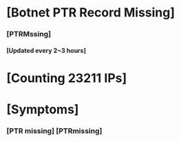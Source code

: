 # [Botnet PTR Record Missing]
### [PTRMssing]
#### [Updated every 2~3 hours]

# [Counting 23211 IPs]

# [Symptoms] 
###   [PTR missing] [PTRmissing]
